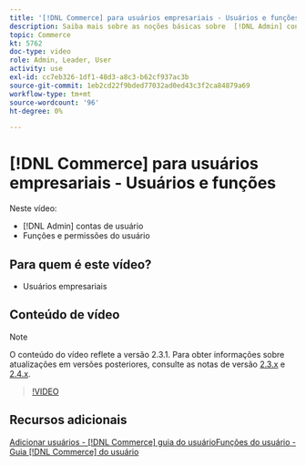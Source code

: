 ```yaml
---
title: '[!DNL Commerce] para usuários empresariais - Usuários e funções'
description: Saiba mais sobre as noções básicas sobre  [!DNL Admin] contas de usuário e funções de usuário que determinam permissões.
topic: Commerce
kt: 5762
doc-type: video
role: Admin, Leader, User
activity: use
exl-id: cc7eb326-1df1-48d3-a8c3-b62cf937ac3b
source-git-commit: 1eb2cd22f9bded77032ad0ed43c3f2ca84879a69
workflow-type: tm+mt
source-wordcount: '96'
ht-degree: 0%

---
```


# [!DNL Commerce] para usuários empresariais - Usuários e funções

Neste vídeo:

- [!DNL Admin] contas de usuário
- Funções e permissões do usuário

## Para quem é este vídeo?

- Usuários empresariais

## Conteúdo de vídeo

>[!NOTE]
>
>O conteúdo do vídeo reflete a versão 2.3.1. Para obter informações sobre atualizações em versões posteriores, consulte as notas de versão [ 2.3.x](https://devdocs.magento.com/guides/v2.3/release-notes/bk-release-notes.html) e [2.4.x](https://devdocs.magento.com/guides/v2.4/release-notes/bk-release-notes.html).

>[!VIDEO](https://video.tv.adobe.com/v/35947?quality=12&learn=on)

## Recursos adicionais

[Adicionar usuários -  [!DNL Commerce] guia ](https://docs.magento.com/user-guide/system/permissions-users-all.html)
[do usuárioFunções do usuário - Guia  [!DNL Commerce] do usuário](https://docs.magento.com/user-guide/system/permissions-user-roles.html)
